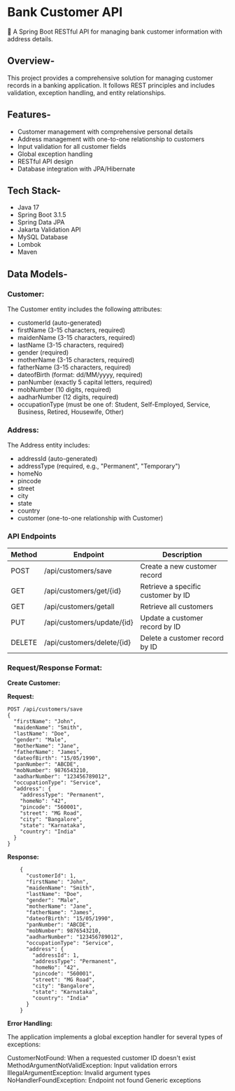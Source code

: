 
# Bank Customer API

🔸 A Spring Boot RESTful API for managing bank customer information with address details.

## Overview-
This project provides a comprehensive solution for managing customer records in a banking application. It follows REST principles and includes validation, exception handling, and entity relationships.

## Features-
- Customer management with comprehensive personal details
- Address management with one-to-one relationship to customers
- Input validation for all customer fields
- Global exception handling
- RESTful API design
- Database integration with JPA/Hibernate

## Tech Stack-

- Java 17
- Spring Boot 3.1.5
- Spring Data JPA
- Jakarta Validation API
- MySQL Database
- Lombok
- Maven

## Data Models- 

### Customer:

The Customer entity includes the following attributes:

- customerId (auto-generated)
- firstName (3-15 characters, required)
- maidenName (3-15 characters, required)
- lastName (3-15 characters, required)
- gender (required)
- motherName (3-15 characters, required)
- fatherName (3-15 characters, required)
- dateofBirth (format: dd/MM/yyyy, required)
- panNumber (exactly 5 capital letters, required)
- mobNumber (10 digits, required)
- aadharNumber (12 digits, required)
- occupationType (must be one of: Student, Self-Employed, Service, Business, Retired, Housewife, Other)

### Address:

The Address entity includes:

- addressId (auto-generated)
- addressType (required, e.g., "Permanent", "Temporary")
- homeNo
- pincode
- street
- city
- state
- country
- customer (one-to-one relationship with Customer)

### API Endpoints

| Method | Endpoint                        | Description                                   |
|--------|---------------------------------|-----------------------------------------------|
| POST   | /api/customers/save             | Create a new customer record                  |
| GET    | /api/customers/get/{id}         | Retrieve a specific customer by ID            |
| GET    | /api/customers/getall           | Retrieve all customers                        |
| PUT    | /api/customers/update/{id}      | Update a customer record by ID                |
| DELETE | /api/customers/delete/{id}      | Delete a customer record by ID                |

### Request/Response Format:

**Create Customer:**

**Request:**

    POST /api/customers/save
    {
      "firstName": "John",
      "maidenName": "Smith",
      "lastName": "Doe",
      "gender": "Male",
      "motherName": "Jane",
      "fatherName": "James",
      "dateofBirth": "15/05/1990",
      "panNumber": "ABCDE",
      "mobNumber": 9876543210,
      "aadharNumber": "123456789012",
      "occupationType": "Service",
      "address": {
        "addressType": "Permanent",
        "homeNo": "42",
        "pincode": "560001",
        "street": "MG Road",
        "city": "Bangalore",
        "state": "Karnataka",
        "country": "India"
      }
    }

**Response:**

        {
          "customerId": 1,
          "firstName": "John",
          "maidenName": "Smith",
          "lastName": "Doe",
          "gender": "Male",
          "motherName": "Jane",
          "fatherName": "James",
          "dateofBirth": "15/05/1990",
          "panNumber": "ABCDE",
          "mobNumber": 9876543210,
          "aadharNumber": "123456789012",
          "occupationType": "Service",
          "address": {
            "addressId": 1,
            "addressType": "Permanent",
            "homeNo": "42",
            "pincode": "560001",
            "street": "MG Road",
            "city": "Bangalore",
            "state": "Karnataka",
            "country": "India"
          }
        }

**Error Handling:**

The application implements a global exception handler for several types of exceptions:

CustomerNotFound: When a requested customer ID doesn't exist
MethodArgumentNotValidException: Input validation errors
IllegalArgumentException: Invalid argument types
NoHandlerFoundException: Endpoint not found
Generic exceptions

